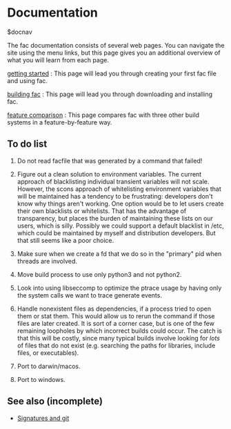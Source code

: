 # Documentation

$docnav

The fac documentation consists of several web pages.  You can navigate
the site using the menu links, but this page gives you an additional
overview of what you will learn from each page.

[getting started](getting-started.html)
: This page will lead you through creating your first fac file and
  using fac.

[building fac](building.html)
: This page will lead you through downloading and installing fac.

[feature comparison](features.html)
: This page compares fac with three other build systems in a
feature-by-feature way.

## To do list

1. Do not read facfile that was generated by a command that failed!

1. Figure out a clean solution to environment variables.  The current
   approach of blacklisting individual transient variables will not
   scale.  However, the scons approach of whitelisting environment
   variables that will be maintained has a tendency to be frustrating:
   developers don't know why things aren't working.  One option would
   be to let users create their own blacklists or whitelists.  That
   has the advantage of transparency, but places the burden of
   maintaining these lists on our users, which is silly.  Possibly we
   could support a default blacklist in /etc, which could be
   maintained by myself and distribution developers.  But that still
   seems like a poor choice.

1. Make sure when we create a fd that we do so in the "primary" pid
   when threads are involved.

1. Move build process to use only python3 and not python2.

1. Look into using libseccomp to optimize the ptrace usage by having
   only the system calls we want to trace generate events.

2. Handle nonexistent files as dependencies, if a process tried to
   open them or stat them.  This would allow us to rerun the command
   if those files are later created.  It is sort of a corner case, but
   is one of the few remaining loopholes by which incorrect builds
   could occur.  The catch is that this will be costly, since many
   typical builds involve looking for *lots* of files that do not
   exist (e.g. searching the paths for libraries, include files, or
   executables).

3. Port to darwin/macos.

3. Port to windows.

## See also (incomplete)

* [Signatures and git](signatures.html)
